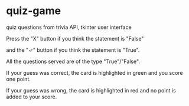 # quiz-game
quiz questions from trivia API, tkinter user interface

Press the "X" button if you think the statement is "False"

and the "✓" button if you think the statement is "True".

All the questions served are of the type "True"/"False".

If your guess was correct, the card is highlighted in green and you score one point.

If your guess was wrong, the card is highlighted in red and no point is added to your score.
